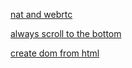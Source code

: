 [nat and webrtc ](https://webrtchacks.com/an-intro-to-webrtcs-natfirewall-problem/)

[always scroll to the bottom](https://stackoverflow.com/questions/18614301/keep-overflow-div-scrolled-to-bottom-unless-user-scrolls-up)

[create dom from html](https://stackoverflow.com/questions/494143/creating-a-new-dom-element-from-an-html-string-using-built-in-dom-methods-or-pro)
